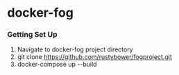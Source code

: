 # docker-fog

### Getting Set Up
1. Navigate to docker-fog project directory
2. git clone https://github.com/rustybower/fogproject.git
3. docker-compose up --build
